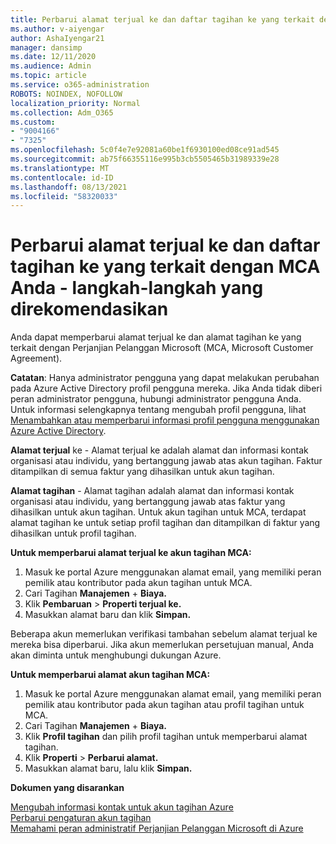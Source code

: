 ```yaml
---
title: Perbarui alamat terjual ke dan daftar tagihan ke yang terkait dengan MCA Anda - langkah-langkah yang direkomendasikan
ms.author: v-aiyengar
author: AshaIyengar21
manager: dansimp
ms.date: 12/11/2020
ms.audience: Admin
ms.topic: article
ms.service: o365-administration
ROBOTS: NOINDEX, NOFOLLOW
localization_priority: Normal
ms.collection: Adm_O365
ms.custom:
- "9004166"
- "7325"
ms.openlocfilehash: 5c0f4e7e92081a60be1f6930100ed08ce91ad545
ms.sourcegitcommit: ab75f66355116e995b3cb5505465b31989339e28
ms.translationtype: MT
ms.contentlocale: id-ID
ms.lasthandoff: 08/13/2021
ms.locfileid: "58320033"
---
```

# <a name="update-sold-to-and-bill-to-address-associated-to-your-mca---recommended-steps"></a>Perbarui alamat terjual ke dan daftar tagihan ke yang terkait dengan MCA Anda - langkah-langkah yang direkomendasikan

Anda dapat memperbarui alamat terjual ke dan alamat tagihan ke yang terkait dengan Perjanjian Pelanggan Microsoft (MCA, Microsoft Customer Agreement). 

**Catatan**: Hanya administrator pengguna yang dapat melakukan perubahan pada Azure Active Directory profil pengguna mereka. Jika Anda tidak diberi peran administrator pengguna, hubungi administrator pengguna Anda. Untuk informasi selengkapnya tentang mengubah profil pengguna, lihat [Menambahkan atau memperbarui informasi profil pengguna menggunakan Azure Active Directory](https://docs.microsoft.com/azure/active-directory/fundamentals/active-directory-users-profile-azure-portal).

**Alamat terjual** ke - Alamat terjual ke adalah alamat dan informasi kontak organisasi atau individu, yang bertanggung jawab atas akun tagihan. Faktur ditampilkan di semua faktur yang dihasilkan untuk akun tagihan.

**Alamat tagihan** - Alamat tagihan adalah alamat dan informasi kontak organisasi atau individu, yang bertanggung jawab atas faktur yang dihasilkan untuk akun tagihan. Untuk akun tagihan untuk MCA, terdapat alamat tagihan ke untuk setiap profil tagihan dan ditampilkan di faktur yang dihasilkan untuk profil tagihan.

**Untuk memperbarui alamat terjual ke akun tagihan MCA:**

1. Masuk ke portal Azure menggunakan alamat email, yang memiliki peran pemilik atau kontributor pada akun tagihan untuk MCA.
1. Cari Tagihan **Manajemen**  +  **Biaya.**
1. Klik **Pembaruan**  >  **Properti terjual ke.**
1. Masukkan alamat baru dan klik **Simpan.**

Beberapa akun memerlukan verifikasi tambahan sebelum alamat terjual ke mereka bisa diperbarui. Jika akun memerlukan persetujuan manual, Anda akan diminta untuk menghubungi dukungan Azure.

**Untuk memperbarui alamat akun tagihan MCA:** 

1. Masuk ke portal Azure menggunakan alamat email, yang memiliki peran pemilik atau kontributor pada akun tagihan atau profil tagihan untuk MCA.
1. Cari Tagihan **Manajemen**  +  **Biaya.**
1. Klik **Profil tagihan** dan pilih profil tagihan untuk memperbarui alamat tagihan.
1. Klik **Properti**  >  **Perbarui alamat.**
1. Masukkan alamat baru, lalu klik **Simpan.**

**Dokumen yang disarankan**

[Mengubah informasi kontak untuk akun tagihan Azure](https://docs.microsoft.com/azure/cost-management-billing/manage/change-azure-account-profile)   
[Perbarui pengaturan akun tagihan](https://docs.microsoft.com/microsoft-store/update-microsoft-store-for-business-account-settings)  
[Memahami peran administratif Perjanjian Pelanggan Microsoft di Azure](https://docs.microsoft.com/azure/cost-management-billing/manage/understand-mca-roles)